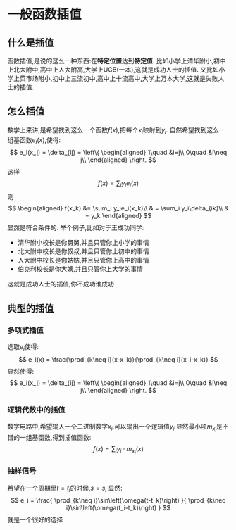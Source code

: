 # 一般函数插值
## 什么是插值
函数插值,是说的这么一种东西:在**特定位置**达到**特定值**.
比如小学上清华附小,初中上北大附中,高中上人大附高,大学上UCB(一本),这就是成功人士的插值.
又比如小学上菜市场附小,初中上三流初中,高中上十流高中,大学上万本大学,这就是失败人士的插值.
## 怎么插值
数学上来讲,是希望找到这么一个函数$f(x)$,把每个$x_i$映射到$y_i$.
自然希望找到这么一组基函数$e_i(x)$,使得:
$$
e_i(x_j) = \delta_{ij} = 
\left\{
    \begin{aligned}
        1\quad &i=j\\
        0\quad &i\neq j\\
    \end{aligned}
\right.
$$
这样
$$
f(x) = \sum_i y_ie_i(x)
$$
则
$$
\begin{aligned}
    f(x_k) &= \sum_i y_ie_i(x_k)\\
    & = \sum_i y_i\delta_{ik}\\
    & = y_k
\end{aligned}
$$
显然是符合条件的.
举个例子,比如对于王成功同学:
- 清华附小校长是你舅舅,并且只管你上小学的事情
- 北大附中校长是你叔叔,并且只管你上初中的事情
- 人大附中校长是你姑姑,并且只管你上高中的事情
- 伯克利校长是你大姨,并且只管你上大学的事情

这就是成功人士的插值,你不成功谁成功

## 典型的插值
### 多项式插值
选取$e_i$使得:
$$
e_i(x) = \frac{\prod_{k\neq i}(x-x_k)}{\prod_{k\neq i}(x_i-x_k)}
$$
显然使得:
$$
e_i(x_j) = \delta_{ij} = 
\left\{
    \begin{aligned}
        1\quad &i=j\\
        0\quad &i\neq j\\
    \end{aligned}
\right.
$$
### 逻辑代数中的插值
数字电路中,希望输入一个二进制数字$x_i$,可以输出一个逻辑值$y_i$
显然最小项$m_{x_i}$是不错的一组基函数,得到插值函数:
$$
f(x) = \sum_i y_i\cdot m_{x_i}(x)
$$
### 抽样信号
希望在一个周期里$t = t_i$的时候,$s = s_i$
显然:
$$
e_i = 
\frac{
    \prod_{k\neq i}\sin\left(\omega(t-t_k)\right)
}{
    \prod_{k\neq i}\sin\left(\omega(t_i-t_k)\right)
}
$$
就是一个很好的选择